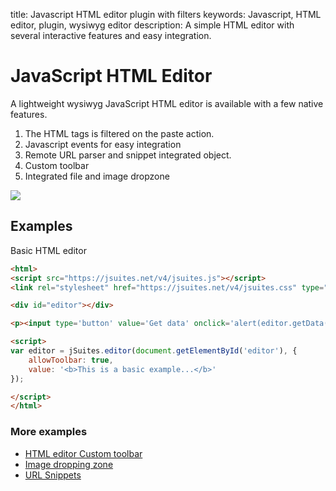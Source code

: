 title: Javascript HTML editor plugin with filters
keywords: Javascript, HTML editor, plugin, wysiwyg editor
description: A simple HTML editor with several interactive features and easy integration.

JavaScript HTML Editor
======================

A lightweight wysiwyg JavaScript HTML editor is available with a few native features.

1.  The HTML tags is filtered on the paste action.
2.  Javascript events for easy integration
3.  Remote URL parser and snippet integrated object.
4.  Custom toolbar
5.  Integrated file and image dropzone

![](img/js-html-editor.svg)

  

Examples
--------

Basic HTML editor  
  
```html
<html>
<script src="https://jsuites.net/v4/jsuites.js"></script>
<link rel="stylesheet" href="https://jsuites.net/v4/jsuites.css" type="text/css" />

<div id="editor"></div>

<p><input type='button' value='Get data' onclick='alert(editor.getData())'></p>

<script>
var editor = jSuites.editor(document.getElementById('editor'), {
    allowToolbar: true,
    value: '<b>This is a basic example...</b>'
});

</script>
</html>
```
  

### More examples

* [HTML editor Custom toolbar](/docs/v4/javascript-html-editor/custom-toolbar)
* [Image dropping zone](/docs/v4/javascript-html-editor/dropping-zone)
* [URL Snippets](/docs/v4/javascript-html-editor/website-snippet)
